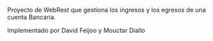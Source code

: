 Proyecto de WebRest que gestiona los ingresos y
los egresos de una cuenta Bancaria.

Implementado por David Feijoo y Mouctar Diallo